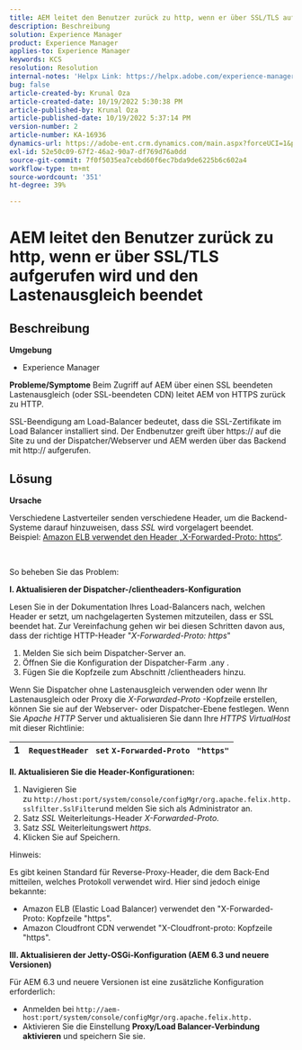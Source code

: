 ```yaml
---
title: AEM leitet den Benutzer zurück zu http, wenn er über SSL/TLS aufgerufen wird und den Lastenausgleich beendet
description: Beschreibung
solution: Experience Manager
product: Experience Manager
applies-to: Experience Manager
keywords: KCS
resolution: Resolution
internal-notes: 'Helpx Link: https://helpx.adobe.com/experience-manager/kb/AEM-redirecting-back-to-http-on-accessed-via-SSL-terminated-Load-Balancer.html'
bug: false
article-created-by: Krunal Oza
article-created-date: 10/19/2022 5:30:38 PM
article-published-by: Krunal Oza
article-published-date: 10/19/2022 5:37:14 PM
version-number: 2
article-number: KA-16936
dynamics-url: https://adobe-ent.crm.dynamics.com/main.aspx?forceUCI=1&pagetype=entityrecord&etn=knowledgearticle&id=d23762bb-d34f-ed11-bba2-00224808679b
exl-id: 52e50c09-67f2-46a2-90a7-df769d76a0dd
source-git-commit: 7f0f5035ea7cebd60f6ec7bda9de6225b6c602a4
workflow-type: tm+mt
source-wordcount: '351'
ht-degree: 39%

---
```


# AEM leitet den Benutzer zurück zu http, wenn er über SSL/TLS aufgerufen wird und den Lastenausgleich beendet

## Beschreibung

<b>Umgebung</b>
- Experience Manager



<b>Probleme/Symptome</b>
Beim Zugriff auf AEM über einen SSL beendeten Lastenausgleich (oder SSL-beendeten CDN) leitet AEM von HTTPS zurück zu HTTP.

SSL-Beendigung am Load-Balancer bedeutet, dass die SSL-Zertifikate im Load Balancer installiert sind. Der Endbenutzer greift über https:// auf die Site zu und der Dispatcher/Webserver und AEM werden über das Backend mit http:// aufgerufen.




## Lösung


<b>Ursache</b>

Verschiedene Lastverteiler senden verschiedene Header, um die Backend-Systeme darauf hinzuweisen, dass *SSL* wird vorgelagert beendet. Beispiel: [Amazon ELB verwendet den Header „X-Forwarded-Proto: https“](https://docs.aws.amazon.com/de_de/elasticloadbalancing/latest/classic/x-forwarded-headers.html#x-forwarded-proto).

&#x200B; &#x200B; &#x200B; &#x200B; &#x200B;

So beheben Sie das Problem:

<b>I. Aktualisieren der Dispatcher-/clientheaders-Konfiguration</b>

Lesen Sie in der Dokumentation Ihres Load-Balancers nach, welchen Header er setzt, um nachgelagerten Systemen mitzuteilen, dass er SSL beendet hat. Zur Vereinfachung gehen wir bei diesen Schritten davon aus, dass der richtige HTTP-Header &quot;*X-Forwarded-Proto: https*&quot;

1. Melden Sie sich beim Dispatcher-Server an.
2. Öffnen Sie die Konfiguration der Dispatcher-Farm .any .
3. Fügen Sie die Kopfzeile zum Abschnitt /clientheaders hinzu.


Wenn Sie Dispatcher ohne Lastenausgleich verwenden oder wenn Ihr Lastenausgleich oder Proxy die *X-Forwarded-Proto* -Kopfzeile erstellen, können Sie sie auf der Webserver- oder Dispatcher-Ebene festlegen. Wenn Sie *Apache HTTP* Server und aktualisieren Sie dann Ihre *HTTPS VirtualHost* mit dieser Richtlinie:


| 1 | `RequestHeader ` `set` `X-Forwarded-Proto ` `"https"` |
| --- | --- |


<b>II. Aktualisieren Sie die Header-Konfigurationen:</b>

1. Navigieren Sie zu `http://host:port/system/console/configMgr/org.apache.felix.http.sslfilter.SslFilter`und melden Sie sich als Administrator an.
2. Satz *SSL* Weiterleitungs-Header *X-Forwarded-Proto.*
3. Satz *SSL* Weiterleitungswert *https*.
4. Klicken Sie auf Speichern.


Hinweis:

Es gibt keinen Standard für Reverse-Proxy-Header, die dem Back-End mitteilen, welches Protokoll verwendet wird. Hier sind jedoch einige bekannte:

- Amazon ELB (Elastic Load Balancer) verwendet den &quot;X-Forwarded-Proto: Kopfzeile &quot;https&quot;.
- Amazon Cloudfront CDN verwendet &quot;X-Cloudfront-proto: Kopfzeile &quot;https&quot;.


<b>III. Aktualisieren der Jetty-OSGi-Konfiguration (AEM 6.3 und neuere Versionen)</b>

Für AEM 6.3 und neuere Versionen ist eine zusätzliche Konfiguration erforderlich:

- Anmelden bei `http://aem-host:port/system/console/configMgr/org.apache.felix.http.`
- Aktivieren Sie die Einstellung <b>Proxy/Load Balancer-Verbindung aktivieren</b> und speichern Sie sie.
